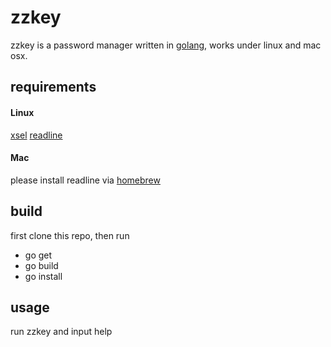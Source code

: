 # zzkey  
zzkey is a password manager written in [golang](http://golang.org), works under linux and mac osx.

## requirements

#### Linux
[xsel](http://www.vergenet.net/~conrad/software/xsel/)
[readline](http://www.gnu.org/software/readline/)

#### Mac
please install readline via [homebrew](http://brew.sh/)

## build
first clone this repo, then run

* go get
* go build
* go install


## usage
run zzkey and input help
